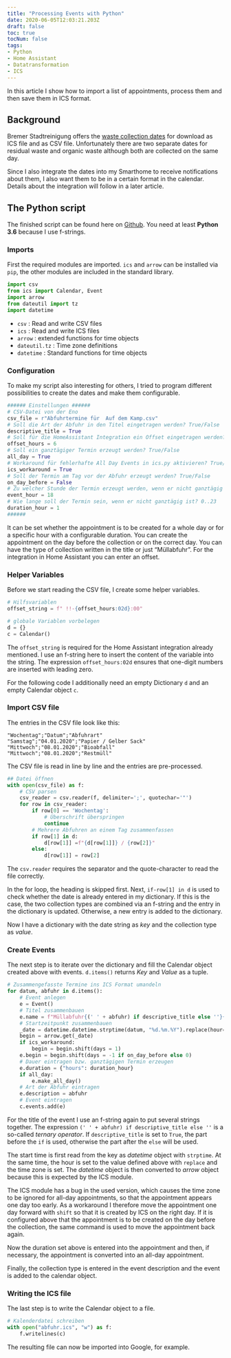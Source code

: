 ```yaml
---
title: "Processing Events with Python"
date: 2020-06-05T12:03:21.203Z
draft: false
toc: true
tocNum: false
tags: 
- Python 
- Home Assistant
- Datatransformation
- ICS
---
```


In this article I show how to import a list of appointments, process them and then save them in ICS format.

## Background
Bremer Stadtreinigung offers the [waste collection dates][1] for download as ICS file and as CSV file. Unfortunately there are two separate dates for residual waste and organic waste although both are collected on the same day.

Since I also integrate the dates into my Smarthome to receive notifications about them, I also want them to be in a certain format in the calendar. Details about the integration will follow in a later article.

## The Python script
The finished script can be found here on [Github][2]. You need at least **Python 3.6** because I use f-strings.

### Imports
First the required modules are imported. `ics` and `arrow` can be installed via `pip`, the other modules are included in the standard library.

```python
import csv
from ics import Calendar, Event
import arrow
from dateutil import tz
import datetime
```

* `csv` : Read and write CSV files
* `ics` : Read and write ICS files
* `arrow` : extended functions for time objects
* `dateutil.tz` : Time zone definitions
* `datetime` : Standard functions for time objects

### Configuration
To make my script also interesting for others, I tried to program different possibilities to create the dates and make them configurable.

```python
###### Einstellungen ######
# CSV-Datei von der Eno
csv_file = r"Abfuhrtermine für  Auf dem Kamp.csv"
# Soll die Art der Abfuhr in den Titel eingetragen werden? True/False
descriptive_title = True
# Soll für die HomeAssistant Integration ein Offset eingetragen werden? 0..23
offset_hours = 6
# Soll ein ganztägiger Termin erzeugt werden? True/False
all_day = True
# Workaround für fehlerhafte All Day Events in ics.py aktivieren? True/False
ics_workaround = True
# Soll der Termin am Tag vor der Abfuhr erzeugt werden? True/False
on_day_before = False
# Zu welcher Stunde der Termin erzeugt werden, wenn er nicht ganztägig ist? 0..23
event_hour = 18
# Wie lange soll der Termin sein, wenn er nicht ganztägig ist? 0..23
duration_hour = 1
######
```

It can be set whether the appointment is to be created for a whole day or for a specific hour with a configurable duration. You can create the appointment on the day before the collection or on the correct day.
You can have the type of collection written in the title or just &ldquo;Müllabfuhr&rdquo;. For the integration in Home Assistant you can enter an offset.

### Helper Variables
Before we start reading the CSV file, I create some helper variables.

```python
# Hilfsvariablen
offset_string = f" !!-{offset_hours:02d}:00"

# globale Variablen vorbelegen
d = {}
c = Calendar()
```

The `offset_string` is required for the Home Assistant integration already mentioned. I use an f-string here to insert the content of the variable into the string. The expression `offset_hours:02d` ensures that one-digit numbers are inserted with leading zero.

For the following code I additionally need an empty Dictionary `d` and an empty Calendar object `c`.

### Import CSV file
The entries in the CSV file look like this:
```text
"Wochentag";"Datum";"Abfuhrart"
"Samstag";"04.01.2020";"Papier / Gelber Sack"
"Mittwoch";"08.01.2020";"Bioabfall"
"Mittwoch";"08.01.2020";"Restmüll"
```

The CSV file is read in line by line and the entries are pre-processed.
```python
## Datei öffnen
with open(csv_file) as f:
    # CSV parsen
    csv_reader = csv.reader(f, delimiter=';', quotechar='"')
    for row in csv_reader:
        if row[0] == 'Wochentag':
            # Überschrift überspringen
            continue
        # Mehrere Abfuhren an einem Tag zusammenfassen
        if row[1] in d:
            d[row[1]] =f"{d[row[1]]} / {row[2]}"
        else:
            d[row[1]] = row[2]
```

The `csv.reader` requires the separator and the quote-character to read the file correctly. 

In the for loop, the heading is skipped first. Next, `if-row[1] in d` is used to check whether the date is already entered in my dictionary. If this is the case, the two collection types are combined via an f-string and the entry in the dictionary is updated.
Otherwise, a new entry is added to the dictionary.

Now I have a dictionary with the date string as *key* and the collection type as *value*.

### Create Events
The next step is to iterate over the dictionary and fill the Calendar object created above with events. `d.items()` returns *Key* and *Value* as a tuple.
```python
# Zusammengefasste Termine ins ICS Format umandeln
for datum, abfuhr in d.items():
    # Event anlegen
    e = Event()
    # Titel zusammenbauen
    e.name = f"Müllabfuhr{(' ' + abfuhr) if descriptive_title else ''}{offset_string if offset_hours > 0 else ''}"
    # Startzeitpunkt zusammenbauen
    _date = datetime.datetime.strptime(datum, "%d.%m.%Y").replace(hour=event_hour, tzinfo=tz.gettz("Europe/Berlin"))
    begin = arrow.get(_date)
    if ics_workaround:
        begin = begin.shift(days = 1)
    e.begin = begin.shift(days = -1 if on_day_before else 0)
    # Dauer eintragen bzw. ganztägigen Termin erzeugen
    e.duration = {"hours": duration_hour}
    if all_day:
        e.make_all_day()
    # Art der Abfuhr eintragen
    e.description = abfuhr
    # Event eintragen
    c.events.add(e)
```

For the title of the event I use an f-string again to put several strings together.
The expression `(' ' + abfuhr) if descriptive_title else ''` is a so-called *ternary operator*.
If `descriptive_title` is set to `True`, the part before the `if` is used, otherwise the part after the `else` will be used.

The start time is first read from the key as *datetime* object with `strptime`.
At the same time, the hour is set to the value defined above with `replace` and the time zone is set.
The *datetime* object is then converted to *arrow* object because this is expected by the ICS module.

The ICS module has a bug in the used version, which causes the time zone to be ignored for all-day appointments, so that the appointment appears one day too early. 
As a workaround I therefore move the appointment one day forward with `shift` so that it is created by ICS on the right day. 
If it is configured above that the appointment is to be created on the day before the collection, the same command is used to move the appointment back again.

Now the duration set above is entered into the appointment and then, if necessary, the appointment is converted into an all-day appointment.

Finally, the collection type is entered in the event description and the event is added to the calendar object.

### Writing the ICS file
The last step is to write the Calendar object to a file.
```python
# Kalenderdatei schreiben
with open("abfuhr.ics", "w") as f:
    f.writelines(c)
```

The resulting file can now be imported into Google, for example.


[1]: https://www.die-bremer-stadtreinigung.de/privatkunden/entsorgung/bremer_abfallkalender-23080 "Bremer Abfallkalender"
[2]: https://github.com/Syralist/Abfallkalender "Syralist/Abfallkalender"